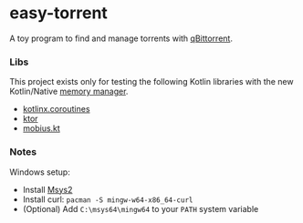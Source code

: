 easy-torrent
===

A toy program to find and manage torrents with [qBittorrent](https://github.com/qbittorrent/qBittorrent/).

### Libs

This project exists only for testing the following Kotlin libraries with the new Kotlin/Native [memory manager](https://github.com/JetBrains/kotlin/blob/master/kotlin-native/NEW_MM.md).

- [kotlinx.coroutines](https://github.com/Kotlin/kotlinx.coroutines)
- [ktor](https://github.com/ktorio/ktor)
- [mobius.kt](https://github.com/DrewCarlson/mobius.kt)

### Notes

Windows setup:
- Install [Msys2](https://www.msys2.org/#installation)
- Install curl: `pacman -S mingw-w64-x86_64-curl`
- (Optional) Add `C:\msys64\mingw64` to your `PATH` system variable